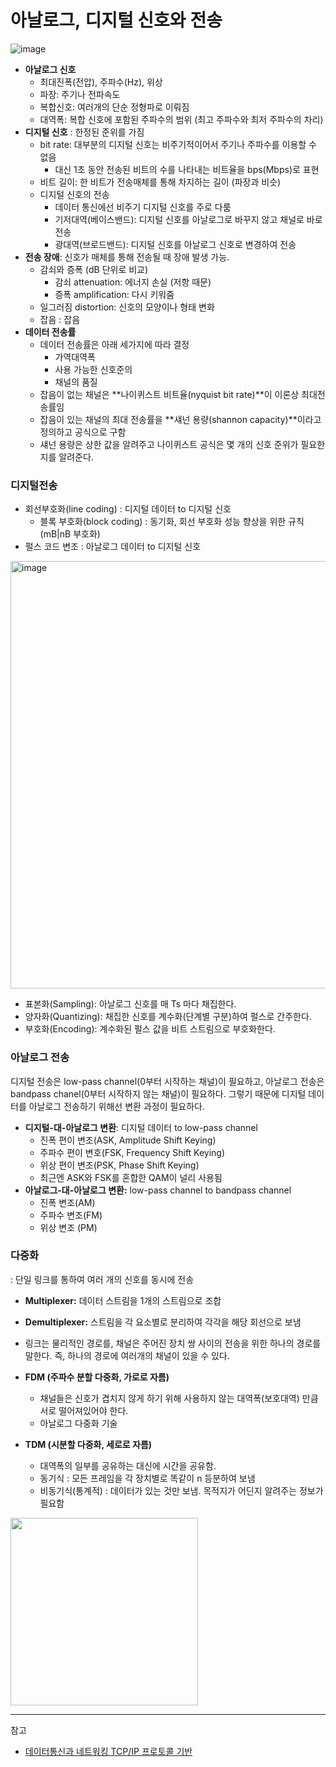 # 아날로그, 디지털 신호와 전송

![image](https://github.com/rlaisqls/rlaisqls/assets/81006587/6a6ec1dc-b675-470d-b85c-148c29ffb7d2)

- **아날로그 신호**
    - 최대진폭(전압), 주파수(Hz), 위상
    - 파장: 주기나 전파속도
    - 복합신호: 여러개의 단순 정형파로 이뤄짐
    - 대역폭: 복합 신호에 포함된 주파수의 범위 (최고 주파수와 최저 주파수의 차리)
- **디지털 신호** : 한정된 준위를 가짐
    - bit rate: 대부분의 디지털 신호는 비주기적이어서 주기나 주파수를 이용할 수 없음
        - 대신 1초 동안 전송된 비트의 수를 나타내는 비트율을 bps(Mbps)로 표현
    - 비트 길이: 한 비트가 전송매체를 통해 차지하는 길이 (파장과 비슷)
    - 디지털 신호의 전송
        - 데이터 통신에선 비주기 디지털 신호를 주로 다룸
        - 기저대역(베이스밴드): 디지털 신호를 아날로그로 바꾸지 않고 채널로 바로 전송
        - 광대역(브로드밴드): 디지털 신호를 아날로그 신호로 변경하여 전송
- **전송 장애**: 신호가 매체를 통해 전송될 때 장애 발생 가능.
    - 감쇠와 증폭 (dB 단위로 비교)
        - 감쇠 attenuation: 에너지 손실 (저항 때문)
        - 증폭 amplification: 다시 키워줌
    - 일그러짐 distortion: 신호의 모양이나 형태 변화
    - 잡음 : 잡음
- **데이터 전송률**
    - 데이터 전송률은 아래 세가지에 따라 결정
        - 가역대역폭
        - 사용 가능한 신호준의
        - 채널의 품질
    - 잡음이 없는 채널은 **나이퀴스트 비트율(nyquist bit rate)**이 이론상 최대전송률임
    - 잡음이 있는 채널의 최대 전송률을 **섀넌 용량(shannon capacity)**이라고 정의하고 공식으로 구함
    - 섀넌 용량은 상한 값을 알려주고 나이퀴스트 공식은 몇 개의 신호 준위가 필요한지를 알려준다.

### 디지털전송

- 회선부호화(line coding) : 디지털 데이터 to 디지털 신호
    - 블록 부호화(block coding) : 동기화, 회선 부호화 성능 향상을 위한 규칙 (mB|nB 부호화)
- 펄스 코드 변조 : 아날로그 데이터 to 디지털 신호

<img width="684" alt="image" src="https://github.com/rlaisqls/rlaisqls/assets/81006587/a41bd6b2-96af-46d7-af51-3f2b721f9b78">

- 표본화(Sampling): 아날로그 신호를 매 Ts 마다 채집한다.
- 양자화(Quantizing): 채집한 신호를 계수화(단계별 구분)하여 펄스로 간주한다.
- 부호화(Encoding): 계수화된 펄스 값을 비트 스트림으로 부호화한다.

### 아날로그 전송

디지털 전송은 low-pass channel(0부터 시작하는 채널)이 필요하고, 아날로그 전송은 bandpass chanel(0부터 시작하지 않는 채널)이 필요하다. 그렇기 때문에 디지털 데이터를 아날로그 전송하기 위해선 변환 과정이 필요하다.

- **디지털-대-아날로그 변환**: 디지털 데이터 to low-pass channel
    - 진폭 편이 변조(ASK, Amplitude Shift Keying)
    - 주파수 편이 변호(FSK, Frequency Shift Keying)
    - 위상 편이 변조(PSK, Phase Shift Keying)
    - 최근엔 ASK와 FSK를 혼합한 QAM이 널리 사용됨
- **아날로그-대-아날로그 변환:** low-pass channel to bandpass channel
    - 진폭 변조(AM)
    - 주파수 변조(FM)
    - 위상 변조 (PM)

### 다중화

: 단일 링크를 통하여 여러 개의 신호를 동시에 전송

- **Multiplexer:** 데이터 스트림을 1개의 스트림으로 조합
- **Demultiplexer:** 스트림을 각 요소별로 분리하여 각각을 해당 회선으로 보냄
- 링크는 물리적인 경로를, 채널은 주어진 장치 쌍 사이의 전송을 위한 하나의 경로를 말한다. 
즉, 하나의 경로에 여러개의 채널이 있을 수 있다.

- **FDM (주파수 분할 다중화, 가로로 자름)**
    - 채널들은 신호가 겹치지 않게 하기 위해 사용하지 않는 대역폭(보호대역) 만큼 서로 떨어져있어야 한다.
    - 아날로그 다중화 기술
- **TDM (시분할 다중화, 세로로 자름)**
    - 대역폭의 일부를 공유하는 대신에 시간을 공유함.
    - 동기식 : 모든 프레임을 각 장치별로 똑같이 n 등분하여 보냄
    - 비동기식(통계적) : 데이터가 있는 것만 보냄. 목적지가 어딘지 알려주는 정보가 필요함

<img src="https://github.com/rlaisqls/rlaisqls/assets/81006587/d0792b01-e585-4208-bf66-b6749b42c12e" height=300px>

---
참고
- [데이터통신과 네트워킹 TCP/IP 프로토콜 기반](https://product.kyobobook.co.kr/detail/S000001693780)
